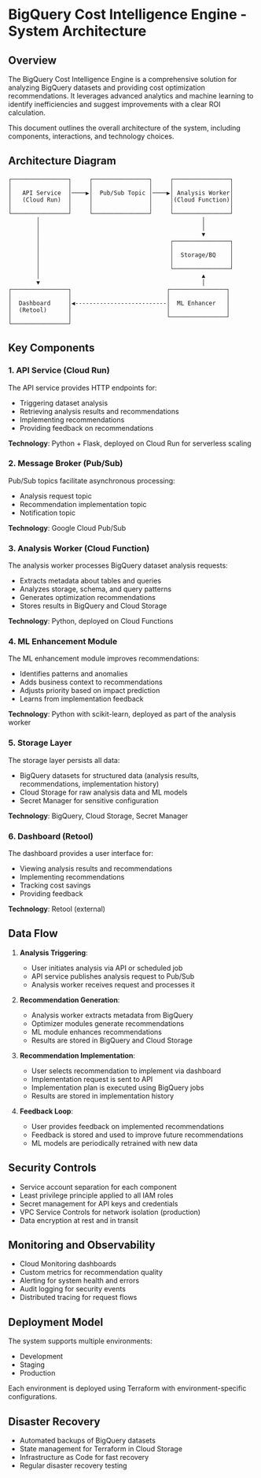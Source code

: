 # BigQuery Cost Intelligence Engine - System Architecture

## Overview

The BigQuery Cost Intelligence Engine is a comprehensive solution for analyzing BigQuery datasets and providing cost optimization recommendations. It leverages advanced analytics and machine learning to identify inefficiencies and suggest improvements with a clear ROI calculation.

This document outlines the overall architecture of the system, including components, interactions, and technology choices.

## Architecture Diagram

```
┌────────────────┐     ┌────────────────┐     ┌────────────────┐
│                │     │                │     │                │
│   API Service  │────▶│  Pub/Sub Topic │────▶│ Analysis Worker│
│   (Cloud Run)  │     │                │     │(Cloud Function)│
│                │     │                │     │                │
└────────────────┘     └────────────────┘     └────────────────┘
        │                                              │
        │                                              │
        │                                              ▼
        │                                     ┌────────────────┐
        │                                     │                │
        │                                     │  Storage/BQ    │
        │                                     │                │
        │                                     └────────────────┘
        │                                              ▲
        ▼                                              │
┌────────────────┐                           ┌────────────────┐
│                │                           │                │
│  Dashboard     │◀--------------------------│  ML Enhancer   │
│  (Retool)      │                           │                │
│                │                           └────────────────┘
└────────────────┘
```

## Key Components

### 1. API Service (Cloud Run)

The API service provides HTTP endpoints for:
- Triggering dataset analysis
- Retrieving analysis results and recommendations
- Implementing recommendations
- Providing feedback on recommendations

**Technology**: Python + Flask, deployed on Cloud Run for serverless scaling

### 2. Message Broker (Pub/Sub)

Pub/Sub topics facilitate asynchronous processing:
- Analysis request topic
- Recommendation implementation topic
- Notification topic

**Technology**: Google Cloud Pub/Sub

### 3. Analysis Worker (Cloud Function)

The analysis worker processes BigQuery dataset analysis requests:
- Extracts metadata about tables and queries
- Analyzes storage, schema, and query patterns
- Generates optimization recommendations
- Stores results in BigQuery and Cloud Storage

**Technology**: Python, deployed on Cloud Functions

### 4. ML Enhancement Module

The ML enhancement module improves recommendations:
- Identifies patterns and anomalies
- Adds business context to recommendations
- Adjusts priority based on impact prediction
- Learns from implementation feedback

**Technology**: Python with scikit-learn, deployed as part of the analysis worker

### 5. Storage Layer

The storage layer persists all data:
- BigQuery datasets for structured data (analysis results, recommendations, implementation history)
- Cloud Storage for raw analysis data and ML models
- Secret Manager for sensitive configuration

**Technology**: BigQuery, Cloud Storage, Secret Manager

### 6. Dashboard (Retool)

The dashboard provides a user interface for:
- Viewing analysis results and recommendations
- Implementing recommendations
- Tracking cost savings
- Providing feedback

**Technology**: Retool (external)

## Data Flow

1. **Analysis Triggering**:
   - User initiates analysis via API or scheduled job
   - API service publishes analysis request to Pub/Sub
   - Analysis worker receives request and processes it

2. **Recommendation Generation**:
   - Analysis worker extracts metadata from BigQuery
   - Optimizer modules generate recommendations
   - ML module enhances recommendations
   - Results are stored in BigQuery and Cloud Storage

3. **Recommendation Implementation**:
   - User selects recommendation to implement via dashboard
   - Implementation request is sent to API
   - Implementation plan is executed using BigQuery jobs
   - Results are stored in implementation history

4. **Feedback Loop**:
   - User provides feedback on implemented recommendations
   - Feedback is stored and used to improve future recommendations
   - ML models are periodically retrained with new data

## Security Controls

- Service account separation for each component
- Least privilege principle applied to all IAM roles
- Secret management for API keys and credentials
- VPC Service Controls for network isolation (production)
- Data encryption at rest and in transit

## Monitoring and Observability

- Cloud Monitoring dashboards
- Custom metrics for recommendation quality
- Alerting for system health and errors
- Audit logging for security events
- Distributed tracing for request flows

## Deployment Model

The system supports multiple environments:
- Development
- Staging
- Production

Each environment is deployed using Terraform with environment-specific configurations.

## Disaster Recovery

- Automated backups of BigQuery datasets
- State management for Terraform in Cloud Storage
- Infrastructure as Code for fast recovery
- Regular disaster recovery testing
